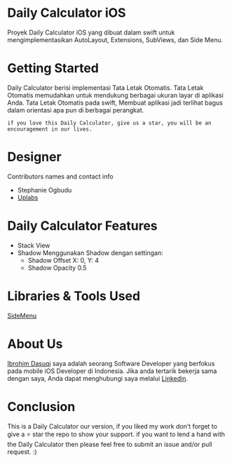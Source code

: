 # Daily Calculator iOS
Proyek Daily Calculator iOS yang dibuat dalam swift untuk mengimplementasikan AutoLayout, Extensions, SubViews, dan Side Menu.

# Getting Started
Daily Calculator berisi implementasi Tata Letak Otomatis. Tata Letak Otomatis memudahkan untuk mendukung berbagai ukuran layar di aplikasi Anda. Tata Letak Otomatis pada swift, Membuat aplikasi jadi terlihat bagus dalam orientasi apa pun di berbagai perangkat. 

```
if you love this Daily Calculator, give us a star, you will be an encouragement in our lives.
```

# Designer
Contributors names and contact info
* Stephanie Ogbudu
* [Uplabs](https://www.uplabs.com/posts/calculator-app-90e0923d-c26b-4f19-9320-4e716271c868)

# Daily Calculator Features
* Stack View
* Shadow
  Menggunakan Shadow dengan settingan:
  * Shadow Offset X: 0, Y: 4
  * Shadow Opacity 0.5

# Libraries & Tools Used
[SideMenu](https://github.com/jonkykong/SideMenu)

# About Us
[Ibrohim Dasuqi](https://github.com/dasuqiibrohim) saya adalah seorang Software Developer yang berfokus pada mobile iOS Developer di Indonesia. Jika anda tertarik bekerja sama dengan saya, Anda dapat menghubungi saya melalui [Linkedin](https://www.linkedin.com/in/dasuqiibrohim/).

# Conclusion
This is a Daily Calculator our version, if you liked my work don't forget to give a ⭐ star the repo to show your support. if you want to lend a hand with the Daily Calculator then please feel free to submit an issue and/or pull request. :)
